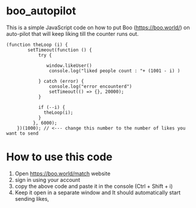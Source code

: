 # boo_autopilot
This is a simple JavaScript code on how to put Boo (https://boo.world/) on auto-pilot that will keep liking till the counter runs out.

````
(function theLoop (i) {
        setTimeout(function () {
            try {
                
               window.likeUser()    
                console.log("liked people count : "+ (1001 - i) )
                
            } catch (error) {
                console.log("error encounterd")
                setTimeout(() => {}, 20000);
            }
           
            if (--i) {          
              theLoop(i);       
            }
          }, 6000);
    })(1000); // <--- change this number to the number of likes you want to send
````

# How to use this code
1. Open https://boo.world/match website
2. sign in using your account
3. copy the above code and paste it in the console (Ctrl + Shift + i)
4. Keep it open in a separate window and It should automatically start sending likes, 
